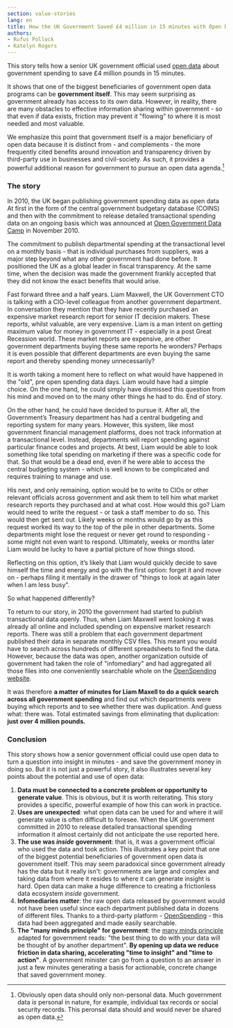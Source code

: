 ```yaml
---
section: value-stories
lang: en
title: How the UK Government Saved £4 million in 15 minutes with Open Data
authors:
- Rufus Pollock
- Katelyn Rogers
---
```


This story tells how a senior UK government official used [open data][] about government spending to save £4 million pounds in 15 minutes.

It shows that one of the biggest beneficiaries of government open data programs can be **government itself**. This may seem surprising as government already has access to its own data. However, in reality,  there are many obstacles to effective information sharing within government - so that even if data exists, friction may prevent it "flowing" to where it is most needed and most valuable.

We emphasize this point that government itself is a major beneficiary of open data because it is distinct from - and complements - the more frequently cited benefits around innovation and transparency driven by third-party use in businesses and civil-society. As such, it provides a powerful additional reason for government to pursue an open data agenda.[^1] 

[^1]: Obviously open data should only non-personal data. Much government data *is* personal in nature, for example, individual tax records or social security records. This peronsal data should and would never be shared as open data.

[open data]: http://okfn.org/opendata/

### The story

In 2010, the UK began publishing government spending data as open data At first in the form of the central government budgetary database (COINS) and then with the commitment to release detailed transactional spending data on an ongoing basis which was announced at [Open Government Data Camp][ogdcamp] in November 2010.

[ogdcamp]: http://ogdcamp.org/

The commitment to publish departmental spending at the transactional level on a monthly basis - that is individual purchases from suppliers, was a major step beyond what any other government had done before. It positioned the UK as a global leader in fiscal transparency. At the same time, when the decision was made the government frankly accepted that they did not know the exact benefits that would arise.

Fast forward three and a half years. Liam Maxwell, the UK Government CTO is talking with a CIO-level colleague from another government department. In conversation they mention that they have recently purchased an expensive market research report for senior IT decision makers. These reports, whilst valuable, are very expensive. Liam is a man intent on getting maximum value for money in government IT - especially in a post Great Recession world. These market reports are expensive, are other government departments buying these same reports he wonders? Perhaps it is even possible that different departments are even buying the same report and thereby spending money unnecessarily?

It is worth taking a moment here to reflect on what would have happened in the "old", pre open spending data days. Liam would have had a simple choice. On the one hand, he could simply have dismissed this question from his mind and moved on to the many other things he had to do. End of story.

On the other hand, he could have decided to pursue it. After all, the Government’s Treasury department  has had a central budgeting and reporting system for many years. However,  this system, like most government financial management platforms, does not track information at a transactional level. Instead, departments will report spending against particular finance codes and projects. At best, Liam would be able to look something like total spending on marketing if there was a specific code for that. So that would be a dead end, even if he were able to access the central budgeting system - which is well known to be complicated and requires training to manage and use.

His next, and only remaining, option would be to write to CIOs or other relevant officials across government and ask them to tell him what market research reports they purchased and at what cost. How would this go? Liam would need to write the request - or task a staff member to do so. This would then get sent out. Likely weeks or months would go by as this request worked its way to the top of the pile in other departments. Some departments might lose the request or never get round to responding - some might not even want to respond. Ultimately, weeks or months later Liam would be lucky to have a partial picture of how things stood.

Reflecting on this option, it’s likely that Liam would quickly decide to save himself the time and energy and go with the first option: forget it and move on - perhaps filing it mentally in the drawer of "things to look at again later when I am less busy".

So what happened differently?

To return to our story, in 2010 the government had started to publish transactional data openly. Thus, when Liam Maxwell went looking it was already all online and included spending on expensive market research reports. There was still a problem that each government department published their data in separate monthly CSV files. This meant you would have to search across hundreds of different spreadsheets to find the data. However, because the data was open, another organization outside of government had taken the role of "infomediary" and had aggregated all those files into one conveniently searchable whole on the [OpenSpending website][OpenSpending].

It was therefore **a matter of minutes for Liam Maxell to do a quick search across all government spending** and find out which departments were buying which reports and to see whether there was duplication. And guess what: there was. Total estimated savings from eliminating that duplication: **just over 4 million pounds.**

### Conclusion

This story shows how a senior government official could use open data to turn a question into insight in minutes - and save the government money in doing so. But it is not just a powerful story, it also illustrates several key points about the potential and use of open data:

1. **Data must be connected to a concrete problem or opportunity to generate value**. This is obvious, but it is worth reiterating. This story provides a specific, powerful example of how this can work in practice.
2. **Uses are unexpected**: what open data can be used for and where it will generate value is often difficult to foresee. When the UK government committed in 2010 to release detailed transactional spending information it almost certainly did not anticipate the use reported here.
3. **The use was *inside* government**: that is, it was a government official who used the data and took action. This illustrates a key point that one of the biggest potential beneficiaries of government open data is government itself. This may seem paradoxical since government already has the data but it really isn't: governments are large and complex and taking data from where it resides to where it can generate insight is hard. Open data can make a huge difference to creating a frictionless data ecosystem *inside* government.
4. **Infomediaries matter**: the raw open data released by government would not have been useful since each department published data in dozens of different files. Thanks to a third-party platform - [OpenSpending][] - this data had been aggregated and made easily searchable.
5. **The "many minds principle" for government**: the [many minds principle][mm] adapted for government reads: "the best thing to do with your data will be thought of by another department". **By opening up data we reduce friction in data sharing, accelerating "time to insight" and "time to action"**. A government minister can go from a  question to an answer in just a few minutes generating a basis for actionable, concrete change that saved government money.

[OpenSpending]: http://openspending.org/
[mm]: http://rufuspollock.org/many-minds/

